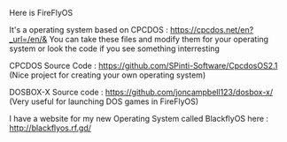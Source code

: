 Here is FireFlyOS


It's a operating system based on CPCDOS : https://cpcdos.net/en?_url=/en/&
You can take these files and modify them for your operating system or look the code if you see something interresting


CPCDOS Source Code   : https://github.com/SPinti-Software/CpcdosOS2.1
(Nice project for creating your own operating system)

DOSBOX-X Source code : https://github.com/joncampbell123/dosbox-x/
(Very useful for launching DOS games in FireFlyOS)


I have a website for my new Operating System called BlackflyOS here : http://blackflyos.rf.gd/
